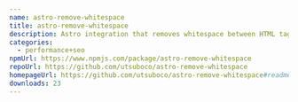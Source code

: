 ```yaml
---
name: astro-remove-whitespace
title: astro-remove-whitespace
description: Astro integration that removes whitespace between HTML tags in build output
categories:
  - performance+seo
npmUrl: https://www.npmjs.com/package/astro-remove-whitespace
repoUrl: https://github.com/utsuboco/astro-remove-whitespace
homepageUrl: https://github.com/utsuboco/astro-remove-whitespace#readme
downloads: 23
---
```

